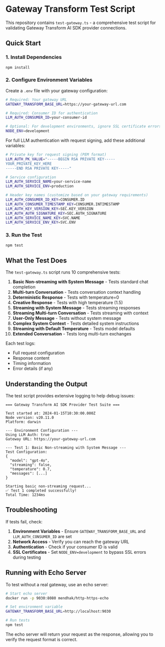 # Gateway Transform Test Script

This repository contains `test-gateway.ts` - a comprehensive test script for validating Gateway Transform AI SDK provider connections.

## Quick Start

### 1. Install Dependencies

```bash
npm install
```

### 2. Configure Environment Variables

Create a `.env` file with your gateway configuration:

```bash
# Required: Your gateway URL
GATEWAY_TRANSFORM_BASE_URL=https://your-gateway-url.com

# Required: Consumer ID for authentication
LLM_AUTH_CONSUMER_ID=your-consumer-id

# Optional: For development environments, ignore SSL certificate errors
NODE_ENV=development
```

For full LLM authentication with request signing, add these additional variables:

```bash
# Private key for request signing (PEM format)
LLM_AUTH_PK_VALUE="-----BEGIN RSA PRIVATE KEY-----
YOUR_PRIVATE_KEY_HERE
-----END RSA PRIVATE KEY-----"

# Service configuration
LLM_AUTH_SERVICE_NAME=your-service-name
LLM_AUTH_SERVICE_ENV=production

# Header key names (customize based on your gateway requirements)
LLM_AUTH_CONSUMER_ID_KEY=CONSUMER.ID
LLM_AUTH_CONSUMER_TIMESTAMP_KEY=CONSUMER.INTIMESTAMP
LLM_AUTH_KEY_VERSION_KEY=SEC.KEY_VERSION
LLM_AUTH_AUTH_SIGNATURE_KEY=SEC.AUTH_SIGNATURE
LLM_AUTH_SERVICE_NAME_KEY=SVC.NAME
LLM_AUTH_SERVICE_ENV_KEY=SVC.ENV
```

### 3. Run the Test

```bash
npm test
```

## What the Test Does

The `test-gateway.ts` script runs 10 comprehensive tests:

1. **Basic Non-streaming with System Message** - Tests standard chat completion
2. **Multi-turn Conversation** - Tests conversation context handling
3. **Deterministic Response** - Tests with temperature=0
4. **Creative Response** - Tests with high temperature (1.5)
5. **Streaming with System Message** - Tests streaming responses
6. **Streaming Multi-turn Conversation** - Tests streaming with context
7. **User-Only Message** - Tests without system message
8. **Complex System Context** - Tests detailed system instructions
9. **Streaming with Default Temperature** - Tests model defaults
10. **Extended Conversation** - Tests long multi-turn exchanges

Each test logs:
- Full request configuration
- Response content
- Timing information
- Error details (if any)

## Understanding the Output

The test script provides extensive logging to help debug issues:

```
=== Gateway Transform AI SDK Provider Test Suite ===

Test started at: 2024-01-15T10:30:00.000Z
Node version: v20.11.0
Platform: darwin

--- Environment Configuration ---
Using LLM Auth: true
Gateway URL: https://your-gateway-url.com

--- Test 1: Basic Non-streaming with System Message ---
Test Configuration:
{
  "model": "gpt-4o",
  "streaming": false,
  "temperature": 0.7,
  "messages": [...]
}

Starting basic non-streaming request...
✅ Test 1 completed successfully!
Total Time: 1234ms
```

## Troubleshooting

If tests fail, check:

1. **Environment Variables** - Ensure `GATEWAY_TRANSFORM_BASE_URL` and `LLM_AUTH_CONSUMER_ID` are set
2. **Network Access** - Verify you can reach the gateway URL
3. **Authentication** - Check if your consumer ID is valid
4. **SSL Certificates** - Set `NODE_ENV=development` to bypass SSL errors during testing

## Running with Echo Server

To test without a real gateway, use an echo server:

```bash
# Start echo server
docker run -p 9030:8080 mendhak/http-https-echo

# Set environment variable
GATEWAY_TRANSFORM_BASE_URL=http://localhost:9030

# Run tests
npm test
```

The echo server will return your request as the response, allowing you to verify the request format is correct.